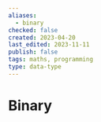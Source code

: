 ```yaml
---
aliases:
  - binary
checked: false
created: 2023-04-20
last_edited: 2023-11-11
publish: false
tags: maths, programming
type: data-type
---
```

# Binary
